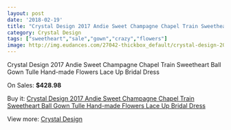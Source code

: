 ```yaml
---
layout: post
date: '2018-02-19'
title: "Crystal Design 2017 Andie Sweet Champagne Chapel Train Sweetheart Ball Gown Tulle Hand-made Flowers Lace Up Bridal Dress"
category: Crystal Design 
tags: ["sweetheart","sale","gown","crazy","flowers"]
image: http://img.eudances.com/27042-thickbox_default/crystal-design-2017-andie-sweet-champagne-chapel-train-sweetheart-ball-gown-tulle-hand-made-flowers-lace-up-bridal-dress.jpg
---
```

Crystal Design 2017 Andie Sweet Champagne Chapel Train Sweetheart Ball Gown Tulle Hand-made Flowers Lace Up Bridal Dress

On Sales: **$428.98**
<a href="https://www.eudances.com/en/crystal-design/9080-crystal-design-2017-andie-sweet-champagne-chapel-train-sweetheart-ball-gown-tulle-hand-made-flowers-lace-up-bridal-dress.html"><amp-img layout="responsive" width="600" height="600" src="//img.eudances.com/27042-thickbox_default/crystal-design-2017-andie-sweet-champagne-chapel-train-sweetheart-ball-gown-tulle-hand-made-flowers-lace-up-bridal-dress.jpg" alt="Crystal Design 2017 Andie Sweet Champagne Chapel Train Sweetheart Ball Gown Tulle Hand-made Flowers Lace Up Bridal Dress 0" /></a>
<a href="https://www.eudances.com/en/crystal-design/9080-crystal-design-2017-andie-sweet-champagne-chapel-train-sweetheart-ball-gown-tulle-hand-made-flowers-lace-up-bridal-dress.html"><amp-img layout="responsive" width="600" height="600" src="//img.eudances.com/27047-thickbox_default/crystal-design-2017-andie-sweet-champagne-chapel-train-sweetheart-ball-gown-tulle-hand-made-flowers-lace-up-bridal-dress.jpg" alt="Crystal Design 2017 Andie Sweet Champagne Chapel Train Sweetheart Ball Gown Tulle Hand-made Flowers Lace Up Bridal Dress 1" /></a>
<a href="https://www.eudances.com/en/crystal-design/9080-crystal-design-2017-andie-sweet-champagne-chapel-train-sweetheart-ball-gown-tulle-hand-made-flowers-lace-up-bridal-dress.html"><amp-img layout="responsive" width="600" height="600" src="//img.eudances.com/27046-thickbox_default/crystal-design-2017-andie-sweet-champagne-chapel-train-sweetheart-ball-gown-tulle-hand-made-flowers-lace-up-bridal-dress.jpg" alt="Crystal Design 2017 Andie Sweet Champagne Chapel Train Sweetheart Ball Gown Tulle Hand-made Flowers Lace Up Bridal Dress 2" /></a>
<a href="https://www.eudances.com/en/crystal-design/9080-crystal-design-2017-andie-sweet-champagne-chapel-train-sweetheart-ball-gown-tulle-hand-made-flowers-lace-up-bridal-dress.html"><amp-img layout="responsive" width="600" height="600" src="//img.eudances.com/27045-thickbox_default/crystal-design-2017-andie-sweet-champagne-chapel-train-sweetheart-ball-gown-tulle-hand-made-flowers-lace-up-bridal-dress.jpg" alt="Crystal Design 2017 Andie Sweet Champagne Chapel Train Sweetheart Ball Gown Tulle Hand-made Flowers Lace Up Bridal Dress 3" /></a>
<a href="https://www.eudances.com/en/crystal-design/9080-crystal-design-2017-andie-sweet-champagne-chapel-train-sweetheart-ball-gown-tulle-hand-made-flowers-lace-up-bridal-dress.html"><amp-img layout="responsive" width="600" height="600" src="//img.eudances.com/27044-thickbox_default/crystal-design-2017-andie-sweet-champagne-chapel-train-sweetheart-ball-gown-tulle-hand-made-flowers-lace-up-bridal-dress.jpg" alt="Crystal Design 2017 Andie Sweet Champagne Chapel Train Sweetheart Ball Gown Tulle Hand-made Flowers Lace Up Bridal Dress 4" /></a>
<a href="https://www.eudances.com/en/crystal-design/9080-crystal-design-2017-andie-sweet-champagne-chapel-train-sweetheart-ball-gown-tulle-hand-made-flowers-lace-up-bridal-dress.html"><amp-img layout="responsive" width="600" height="600" src="//img.eudances.com/27043-thickbox_default/crystal-design-2017-andie-sweet-champagne-chapel-train-sweetheart-ball-gown-tulle-hand-made-flowers-lace-up-bridal-dress.jpg" alt="Crystal Design 2017 Andie Sweet Champagne Chapel Train Sweetheart Ball Gown Tulle Hand-made Flowers Lace Up Bridal Dress 5" /></a>

Buy it: [Crystal Design 2017 Andie Sweet Champagne Chapel Train Sweetheart Ball Gown Tulle Hand-made Flowers Lace Up Bridal Dress](https://www.eudances.com/en/crystal-design/9080-crystal-design-2017-andie-sweet-champagne-chapel-train-sweetheart-ball-gown-tulle-hand-made-flowers-lace-up-bridal-dress.html "Crystal Design 2017 Andie Sweet Champagne Chapel Train Sweetheart Ball Gown Tulle Hand-made Flowers Lace Up Bridal Dress")

View more: [Crystal Design ](https://www.eudances.com/en/134-crystal-design "Crystal Design ")
